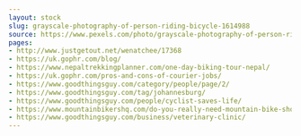 ```yaml
---
layout: stock
slug: grayscale-photography-of-person-riding-bicycle-1614988
source: https://www.pexels.com/photo/grayscale-photography-of-person-riding-bicycle-1614988/
pages:
- http://www.justgetout.net/wenatchee/17368
- https://uk.gophr.com/blog/
- https://www.nepaltrekkingplanner.com/one-day-biking-tour-nepal/
- https://uk.gophr.com/pros-and-cons-of-courier-jobs/
- https://www.goodthingsguy.com/category/people/page/2/
- https://www.goodthingsguy.com/tag/johannesburg/
- https://www.goodthingsguy.com/people/cyclist-saves-life/
- https://www.mountainbikershq.com/do-you-really-need-mountain-bike-shoes/
- https://www.goodthingsguy.com/business/veterinary-clinic/
---
```

